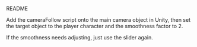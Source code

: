 README

Add the cameraFollow script onto the main camera object in Unity, then set the target object to the player character and the smoothness factor to 2.

If the smoothness needs adjusting, just use the slider again.
